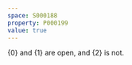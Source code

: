 ```yaml
---
space: S000188
property: P000199
value: true
---
```

$\{0\}$ and $\{1\}$ are open, and $\{2\}$ is not.
